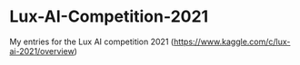 # Lux-AI-Competition-2021
My entries for the Lux AI competition 2021 (https://www.kaggle.com/c/lux-ai-2021/overview)
